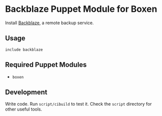 # Backblaze Puppet Module for Boxen

Install [Backblaze](http://www.backblaze.com/), a remote backup service.

## Usage

```puppet
include backblaze
```

## Required Puppet Modules

* `boxen`

## Development

Write code. Run `script/cibuild` to test it. Check the `script`
directory for other useful tools.
